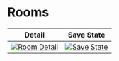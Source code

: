 # Rooms

| Detail | Save State |
| --- | --- |
| [![Room Detail](docs/images/room.detail.png)](docs/images/light.group.png) | [![Save State](docs/images/room.save_state.png)](docs/images/light.group.save_state.png) |
